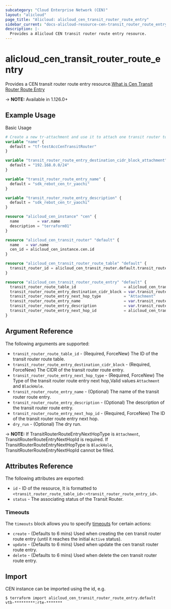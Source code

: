 ```yaml
---
subcategory: "Cloud Enterprise Network (CEN)"
layout: "alicloud"
page_title: "Alicloud: alicloud_cen_transit_router_route_entry"
sidebar_current: "docs-alicloud-resource-cen-transit_router_route_entry"
description: |-
  Provides a Alicloud CEN transit router route entry resource.
---
```


# alicloud\_cen_transit_router_route_entry

Provides a CEN transit router route entry resource.[What is Cen Transit Router Route Entry](https://help.aliyun.com/document_detail/261238.html)

-> **NOTE:** Available in 1.126.0+

## Example Usage

Basic Usage

```terraform
# Create a new tr-attachment and use it to attach one transit router to a new CEN
variable "name" {
  default = "tf-testAccCenTransitRouter"
}

variable "transit_router_route_entry_destination_cidr_block_attachment" {
  default = "192.168.0.0/24"
}

variable "transit_router_route_entry_name" {
  default = "sdk_rebot_cen_tr_yaochi"
}

variable "transit_router_route_entry_description" {
  default = "sdk_rebot_cen_tr_yaochi"
}

resource "alicloud_cen_instance" "cen" {
  name        = var.name
  description = "terraform01"
}

resource "alicloud_cen_transit_router" "default" {
  name   = var.name
  cen_id = alicloud_cen_instance.cen.id
}

resource "alicloud_cen_transit_router_route_table" "default" {
  transit_router_id = alicloud_cen_transit_router.default.transit_router_id
}

resource "alicloud_cen_transit_router_route_entry" "default" {
  transit_router_route_table_id                     = alicloud_cen_transit_router_route_table.default.transit_router_route_table_id
  transit_router_route_entry_destination_cidr_block = var.transit_router_route_entry_destination_cidr_block_attachment
  transit_router_route_entry_next_hop_type          = "Attachment"
  transit_router_route_entry_name                   = var.transit_router_route_entry_name
  transit_router_route_entry_description            = var.transit_router_route_entry_description
  transit_router_route_entry_next_hop_id            = alicloud_cen_transit_router_vpc_attachment.default.transit_router_attachment_id
}
```
## Argument Reference

The following arguments are supported:

* `transit_router_route_table_id` - (Required, ForceNew) The ID of the transit router route table.
* `transit_router_route_entry_destination_cidr_block` - (Required, ForceNew) The CIDR of the transit router route entry.
* `transit_router_route_entry_next_hop_type` - (Required, ForceNew) The Type of the transit router route entry next hop,Valid values `Attachment` and `BlackHole`.
* `transit_router_route_entry_name` - (Optional) The name of the transit router route entry.
* `transit_router_route_entry_description` - (Optional) The description of the transit router route entry.
* `transit_router_route_entry_next_hop_id` - (Required, ForceNew) The ID of the transit router route entry next hop.
* `dry_run` - (Optional) The dry run.

-> **NOTE:** If TransitRouterRouteEntryNextHopType is `Attachment`, TransitRouterRouteEntryNextHopId is required.
             If TransitRouterRouteEntryNextHopType is `BlackHole`, TransitRouterRouteEntryNextHopId cannot be filled.

## Attributes Reference

The following attributes are exported:

* `id` - ID of the resource, It is formatted to `<transit_router_route_table_id>:<transit_router_route_entry_id>`.
* `status` - The associating status of the Transit Router.

### Timeouts

The `timeouts` block allows you to specify [timeouts](https://www.terraform.io/docs/configuration-0-11/resources.html#timeouts) for certain actions:

* `create` - (Defaults to 6 mins) Used when creating the cen transit router route entry (until it reaches the initial `Active` status).
* `update` - (Defaults to 6 mins) Used when update the cen transit router route entry.
* `delete` - (Defaults to 6 mins) Used when delete the cen transit router route entry.

## Import

CEN instance can be imported using the id, e.g.

```
$ terraform import alicloud_cen_transit_router_route_entry.default vtb-*********:rte-*******
```
